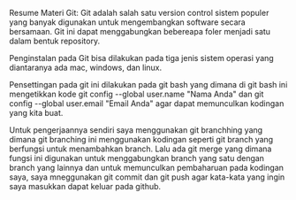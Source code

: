 Resume Materi Git:
Git adalah salah satu version control sistem populer yang banyak digunakan untuk mengembangkan software secara bersamaan.
Git ini dapat menggabungkan bebereapa foler menjadi satu dalam bentuk repository.

Penginstalan pada Git bisa dilakukan pada tiga jenis sistem operasi yang diantaranya ada mac, windows, dan linux.

Pensettingan pada git ini dilakukan pada git bash yang dimana di git bash ini mengetikkan kode git config --global user.name "Nama Anda" dan git config --global user.email "Email Anda" agar dapat memunculkan kodingan yang kita buat.

Untuk pengerjaannya sendiri saya menggunakan git branchhing yang dimana git branching ini menggunakan kodingan seperti git branch yang berfungsi untuk menambahkan branch. Lalu ada git merge yang dimana fungsi ini digunakan untuk menggabungkan branch yang satu dengan branch yang lainnya dan untuk memunculkan pembaharuan pada kodingan saya, saya mneggunakan git commit dan git push agar kata-kata yang ingin saya masukkan dapat keluar pada github.
